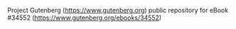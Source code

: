 Project Gutenberg (https://www.gutenberg.org) public repository for eBook #34552 (https://www.gutenberg.org/ebooks/34552)
